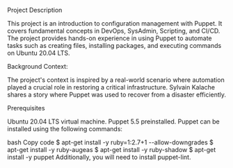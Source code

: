 Project Description

This project is an introduction to configuration management with Puppet. It covers fundamental concepts in DevOps, SysAdmin, Scripting, and CI/CD. The project provides hands-on experience in using Puppet to automate tasks such as creating files, installing packages, and executing commands on Ubuntu 20.04 LTS.

Background Context:

The project's context is inspired by a real-world scenario where automation played a crucial role in restoring a critical infrastructure. Sylvain Kalache shares a story where Puppet was used to recover from a disaster efficiently.

Prerequisites

Ubuntu 20.04 LTS virtual machine.
Puppet 5.5 preinstalled.
Puppet can be installed using the following commands:

bash
Copy code
$ apt-get install -y ruby=1:2.7+1 --allow-downgrades
$ apt-get install -y ruby-augeas
$ apt-get install -y ruby-shadow
$ apt-get install -y puppet
Additionally, you will need to install puppet-lint.
